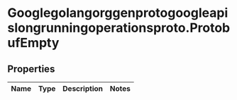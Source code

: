 # Googlegolangorggenprotogoogleapislongrunningoperationsproto.ProtobufEmpty

## Properties
Name | Type | Description | Notes
------------ | ------------- | ------------- | -------------


